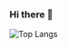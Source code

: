 ### Hi there 👋

![Top Langs](https://github-readme-stats.vercel.app/api/top-langs/?username=tszlatkovaa&layout=compact)
